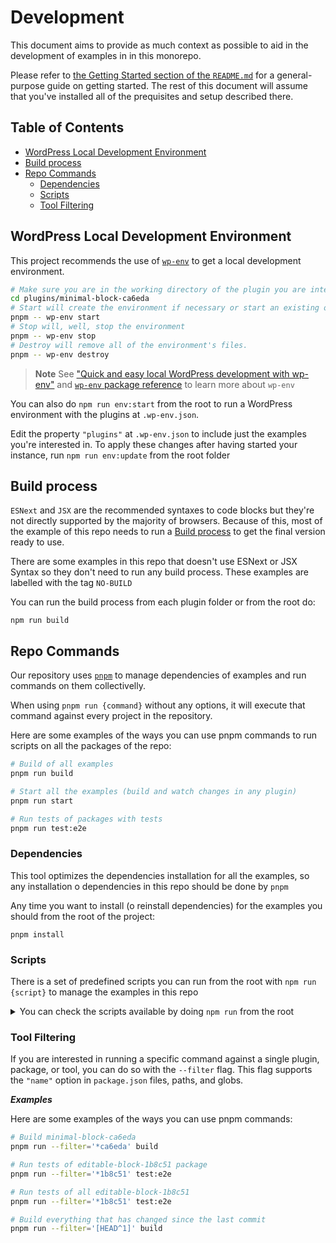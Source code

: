 # Development

This document aims to provide as much context as possible to aid in the development of examples in in this monorepo.

Please refer to [the Getting Started section of the `README.md`](README.md#getting-started) for a general-purpose guide on getting started. The rest of this document will assume that you've installed all of the prequisites and setup described there.


## Table of Contents

- [WordPress Local Development Environment](#wordpress-local-development-environment)
- [Build process](#build-process)
- [Repo Commands](#repo-commands)
  - [Dependencies](#dependencies)
  - [Scripts](#scripts)
  - [Tool Filtering](#tool-filtering)


## WordPress Local Development Environment

This project recommends the use of [`wp-env`](https://developer.wordpress.org/block-editor/getting-started/devenv/get-started-with-wp-env/) to get a local development environment. 

```bash
# Make sure you are in the working directory of the plugin you are interested in setting up the environment for
cd plugins/minimal-block-ca6eda
# Start will create the environment if necessary or start an existing one
pnpm -- wp-env start
# Stop will, well, stop the environment
pnpm -- wp-env stop
# Destroy will remove all of the environment's files.
pnpm -- wp-env destroy
```

> **Note**
> See ["Quick and easy local WordPress development with wp-env"](https://developer.wordpress.org/news/2023/03/quick-and-easy-local-wordpress-development-with-wp-env/) and [`wp-env` package reference](https://developer.wordpress.org/block-editor/reference-guides/packages/packages-env/) to learn more about `wp-env`

You can also do `npm run env:start` from the root to run a WordPress environment with the plugins at `.wp-env.json`. 

Edit the property `"plugins"` at `.wp-env.json` to include just the examples you're interested in. To apply these changes after having started your instance, run `npm run env:update` from the root folder

## Build process

`ESNext` and `JSX` are the recommended syntaxes to code blocks but they're not directly supported by the majority of browsers. Because of this, most of the example of this repo needs to run a [Build process](https://developer.wordpress.org/block-editor/how-to-guides/javascript/js-build-setup/) to get the final version ready to use.

There are some examples in this repo that doesn't use ESNext or JSX Syntax so they don't need to run any build process. These examples are labelled with the tag `NO-BUILD`

You can run the build process from each plugin folder or from the root do:

```
npm run build
```

## Repo Commands

Our repository uses [`pnpm`](https://pnpm.io/) to manage dependencies of examples and run commands on them collectivelly. 

When using `pnpm run {command}` without any options, it will execute that command against every project in the repository. 

Here are some examples of the ways you can use pnpm commands to run scripts on all the packages of the repo:

```bash
# Build of all examples
pnpm run build

# Start all the examples (build and watch changes in any plugin)
pnpm run start

# Run tests of packages with tests
pnpm run test:e2e
```

### Dependencies

This tool optimizes the dependencies installation for all the examples, so any installation o dependencies in this repo should be done by `pnpm`

Any time you want to install (o reinstall dependencies) for the examples you should from the root of the project:

```
pnpm install
```

### Scripts

There is a set of predefined scripts you can run from the root with `npm run {script}` to manage the examples in this repo

<details>
  <summary>You can check the scripts available by doing <code>npm run</code> from the root</summary>

```bash
Lifecycle scripts included in monorepo@1.0.0:
  start
    pnpm -r run start
  preinstall
    npx only-allow pnpm

available via `npm run-script`:
  build
    pnpm -r run build
  plugin-zip
    pnpm -r run plugin-zip
  code:get
    node ./bin/randomHexCode.js
  env:start
    npx wp-env start
  env:start:debug
    npx wp-env start --xdebug
  env:update
    npx wp-env start --update
  env:restart
    npx wp-env destroy && npx wp-env start --update
  env:stop
    npx wp-env stop
  env:down
    npx wp-env stop
  env:destroy
    npx wp-env destroy
  env:logs
    npx wp-env logs all
  test:e2e
    wp-scripts test-e2e
  create-example
    node ./bin/createGutenbergExample/index.js
  get:hexcode
    node ./bin/randomHexCode.js
  table:update
    node ./bin/updateTableMarkdown.js
  zips:remove
    rimraf --verbose ./plugins/*/@gutenberg-examples
  zips:move
    copyfiles --verbose --flat './plugins/**/*.zip' zips
  deploy
    npm run build && npm run plugin-zip && make-dir zips && npm run zips:move && npm run zips:remove
```
</details>

### Tool Filtering

If you are interested in running a specific command against a single plugin, package, or tool, you can do so with the `--filter` flag. This flag supports the `"name"` option in `package.json` files, paths, and globs.

***Examples***

Here are some examples of the ways you can use pnpm commands:

```bash
# Build minimal-block-ca6eda 
pnpm run --filter='*ca6eda' build

# Run tests of editable-block-1b8c51 package
pnpm run --filter='*1b8c51' test:e2e

# Run tests of all editable-block-1b8c51
pnpm run --filter='*1b8c51' test:e2e

# Build everything that has changed since the last commit
pnpm run --filter='[HEAD^1]' build
```
